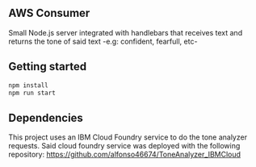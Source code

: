 ## AWS Consumer

Small Node.js server integrated with handlebars that receives text and returns the tone of said text -e.g: confident, fearfull, etc-


## Getting started
```sh
npm install
npm run start
```

## Dependencies

This project uses an IBM Cloud Foundry service to do the tone analyzer requests. Said cloud foundry service was deployed with the following repository: https://github.com/alfonso46674/ToneAnalyzer_IBMCloud

